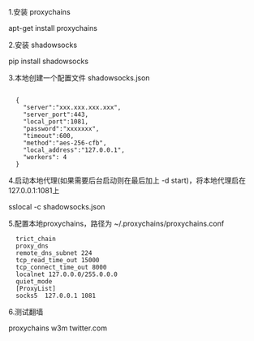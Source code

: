 

1.安装 proxychains 
  
  apt-get install proxychains

2.安装 shadowsocks

  pip install shadowsocks

3.本地创建一个配置文件 shadowsocks.json

```

  {
    "server":"xxx.xxx.xxx.xxx",
    "server_port":443,
    "local_port":1081,
    "password":"xxxxxxx",
    "timeout":600,
    "method":"aes-256-cfb",
    "local_address":"127.0.0.1",
    "workers": 4
  }

```

4.启动本地代理(如果需要后台启动则在最后加上 -d start)，将本地代理启在127.0.0.1:1081上

sslocal -c shadowsocks.json

5.配置本地proxychains，路径为 ~/.proxychains/proxychains.conf

```
  trict_chain
  proxy_dns 
  remote_dns_subnet 224
  tcp_read_time_out 15000
  tcp_connect_time_out 8000
  localnet 127.0.0.0/255.0.0.0
  quiet_mode
  [ProxyList]
  socks5  127.0.0.1 1081
```

6.测试翻墙

proxychains w3m twitter.com
